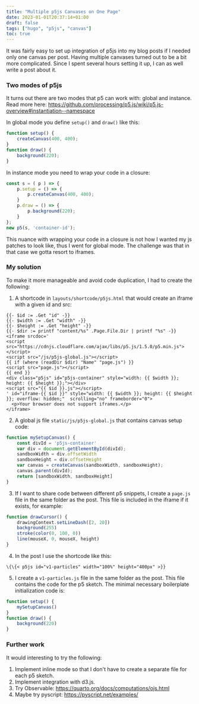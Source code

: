 ```yaml
---
title: "Multiple p5js Canvases on One Page"
date: 2023-01-01T20:37:14+01:00
draft: false
tags: ["hugo", "p5js", "canvas"]
toc: true
---
```


It was fairly easy to set up integration of p5js into my blog posts if I
needed only one canvas per post. Having multiple canvases turned out to be
a bit more complicated. Since I spent several hours setting it up, I can
as well write a post about it.

### Two modes of p5js

It turns out there are two modes that p5 can work with: global and instance.
Read more here: https://github.com/processing/p5.js/wiki/p5.js-overview#instantiation--namespace

In global mode you define `setup()` and `draw()` like this:

```javascript
function setup() {
    createCanvas(400, 400);
}
function draw() {
    background(220);
}
```

In instance mode you need to wrap your code in a closure:

```javascript
const s = ( p ) => {
    p.setup = () => {
        p.createCanvas(400, 400);
    }
    p.draw = () => {
        p.background(220);
    }
};
new p5(s, 'container-id');
```

This nuance with wrapping your code in a closure is not how I wanted my js
patches to look like, thus I went for global mode. The challenge was that
in that case we gotta resort to iframes.

### My solution

To make it more manageable and avoid code duplication, I had to create the
following:

1. A shortcode in `layouts/shortcode/p5js.html` that would create an iframe with a given id and src:
```text
{{- $id := .Get "id" -}}
{{- $width := .Get "width" -}}
{{- $height := .Get "height" -}}
{{- $dir := printf "content/%s" .Page.File.Dir | printf "%s" -}}
<iframe srcdoc='
<script src="https://cdnjs.cloudflare.com/ajax/libs/p5.js/1.5.0/p5.min.js"></script>
<script src="/js/p5js-global.js"></script>
{{ if (where (readDir $dir) "Name" "page.js") }}
<script src="page.js"></script>
{{ end }}
<div class="p5js" id="p5js-container" style="width: {{ $width }}; height: {{ $height }};"></div>
<script src="{{ $id }}.js"></script>
' id="iframe-{{ $id }}" style="width: {{ $width }}; height: {{ $height }}; overflow: hidden;"  scrolling="no" frameborder="0">
  <p>Your browser does not support iframes.</p>
</iframe>
```
2. A global js file `static/js/p5js-global.js` that contains canvas setup code:
```javascript
function mySetupCanvas() {
    const divId = 'p5js-container'
    var div = document.getElementById(divId);
    sandboxWidth = div.offsetWidth
    sandboxHeight = div.offsetHeight
    var canvas = createCanvas(sandboxWidth, sandboxHeight);
    canvas.parent(divId);
    return [sandboxWidth, sandboxHeight]
}
```
3. If I want to share code between different p5 snippets, I create a `page.js` file
in the same folder as the post. This file is included in the iframe if it exists,
for example:
```javascript
function drawCursor() {
    drawingContext.setLineDash([2, 20])
    background(255)
    stroke(color(0, 100, 0))
    line(mouseX, 0, mouseX, height)
}
```
4. In the post I use the shortcode like this:
```text
\{\{< p5js id="v1-particles" width="100%" height="400px" >}}
```
5. I create a `v1-particles.js` file in the same folder as the post.
This file contains the code for the p5 sketch. The minimal necessary boilerplate
initialization code is:
```javascript
function setup() {
    mySetupCanvas()
}
function draw() {
    background(220)
}
```

### Further work

It would interesting to try the following:

1. Implement inline mode so that I don't have to create a separate file for
each p5 sketch.
2. Implement integration with d3.js.
3. Try Observable: https://quarto.org/docs/computations/ojs.html
4. Maybe try pyscript: https://pyscript.net/examples/